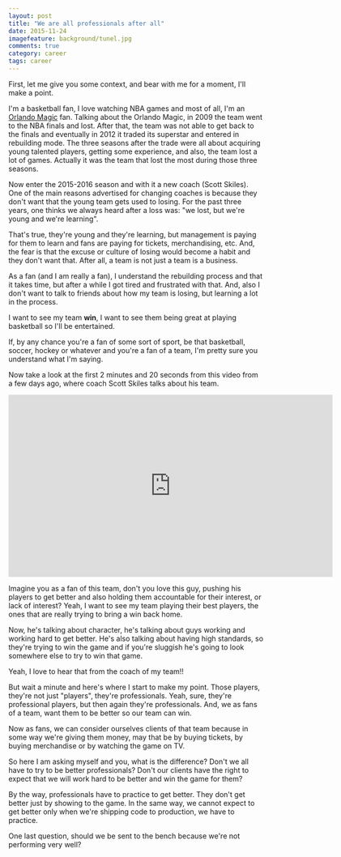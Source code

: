 ```yaml
---
layout: post
title: "We are all professionals after all"
date: 2015-11-24
imagefeature: background/tunel.jpg
comments: true
category: career
tags: career
---
```


First, let me give you some context, and bear with me for a moment, I'll make a point. 

I'm a basketball fan, I love watching NBA games and most of all, I'm an [Orlando Magic](www.orlandomagic.com) fan. Talking about the Orlando Magic, in 2009 the team went to the NBA finals and lost. After that, the team was not able to get back to the finals and eventually in 2012 it traded its superstar and entered in rebuilding mode. The three seasons after the trade were all about acquiring young talented players, getting some experience, and also, the team lost a lot of games. Actually it was the team that lost the most during those three seasons.

Now enter the 2015-2016 season and with it a new coach (Scott Skiles). One of the main reasons advertised for changing coaches is because they don't want that the young team gets used to losing. For the past three years, one thinks we always heard after a loss was: "we lost, but we're young and we're learning".

That's true, they're young and they're learning, but management is paying for them to learn and fans are paying for tickets, merchandising, etc. And, the fear is that the excuse or culture of losing would become a habit and they don't want that. After all, a team is not just a team is a business.

As a fan (and I am really a fan), I understand the rebuilding process and that it takes time, but after a while I got tired and frustrated with that. And, also I don't want to talk to friends about how my team is losing, but learning a lot in the process.

I want to see my team **win**, I want to see them being great at playing basketball so I'll be entertained.

<script async src="//pagead2.googlesyndication.com/pagead/js/adsbygoogle.js"></script>
<!-- Responsive content -->
<ins class="adsbygoogle"
     style="display:block"
     data-ad-client="ca-pub-1865353648221711"
     data-ad-slot="8499334570"
     data-ad-format="auto"></ins>
<script>
(adsbygoogle = window.adsbygoogle || []).push({});
</script>

If, by any chance you're a fan of some sort of sport, be that basketball, soccer, hockey or whatever and you're a fan of a team, I'm pretty sure you understand what I'm saying.

Now take a look at the first 2 minutes and 20 seconds from this video from a few days ago, where coach Scott Skiles talks about his team.

<iframe width="640" height="360" src="http://player.foxfdm.com/sports/embed-iframe.html?videourl=http://link.theplatform.com/s/BKQ29B/LUSjGeSWDaA4?mbr=true&assetTypes=Video&feed=Fox%20Sports%20All&iu=/fscom/florida/video" frameborder="0" scrolling="no"> </iframe>

Imagine you as a fan of this team, don't you love this guy, pushing his players to get better and also holding them accountable for their interest, or lack of interest? Yeah, I want to see my team playing their best players, the ones that are really trying to bring a win back home.

Now, he's talking about character, he's talking about guys working and working hard to get better. He's also talking about having high standards, so they're trying to win the game and if you're sluggish he's going to look somewhere else to try to win that game.

Yeah, I love to hear that from the coach of my team!!

But wait a minute and here's where I start to make my point. Those players, they're not just "players", they're professionals. Yeah, sure, they're professional players, but then again they're professionals. And, we as fans of a team, want them to be better so our team can win. 

Now as fans, we can consider ourselves clients of that team because in some way we're giving them money, may that be by buying tickets, by buying merchandise or by watching the game on TV.

So here I am asking myself and you, what is the difference? Don't we all have to try to be better professionals? Don't our clients have the right to expect that we will work hard to be better and win the game for them?

By the way, professionals have to practice to get better. They don't get better just by showing to the game. In the same way, we cannot expect to get better only when we're shipping code to production, we have to practice.

One last question, should we be sent to the bench because we're not performing very well? 